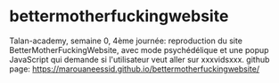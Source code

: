 # bettermotherfuckingwebsite
Talan-academy, semaine 0, 4ème journée: reproduction du site BetterMotherFuckingWebsite, avec mode psychédélique et une popup JavaScript qui demande si l'utilisateur veut aller sur xxxvidsxxx.
github page: https://marouaneessid.github.io/bettermotherfuckingwebsite/

